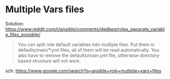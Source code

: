 # Multiple Vars files
Solution: https://www.reddit.com/r/ansible/comments/dedkeq/roles_separate_variable_files_possible/

>You can split role default variables into multiple files. Put them in defaults/main/*.yml files, all of them will be read automatically. You also have to remove the defaults/main.yml file, otherwise directory-based structure will not work.

sch: https://www.google.com/search?q=ansible+role+multiple+vars+files
